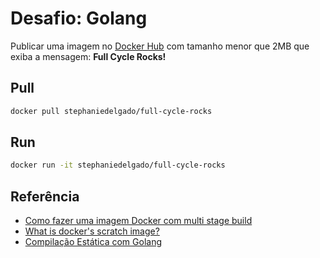 
# Desafio: Golang

Publicar uma imagem no [Docker Hub](https://hub.docker.com/r/stephaniedelgado/full-cycle-rocks) com tamanho menor que 2MB que exiba a mensagem: **Full Cycle Rocks!**

## Pull

```bash
docker pull stephaniedelgado/full-cycle-rocks
```

## Run

```bash
docker run -it stephaniedelgado/full-cycle-rocks
```

## Referência

 - [Como fazer uma imagem Docker com multi stage build](https://aprendagolang.com.br/2022/09/15/como-fazer-uma-imagem-docker-otimizada-com-multi-stage-build)
 - [What is docker's scratch image?](https://stackoverflow.com/questions/47373889/what-is-dockers-scratch-image)
 - [Compilação Estática com Golang](https://crg.eti.br/post/compilacao-estatica-com-golang)

